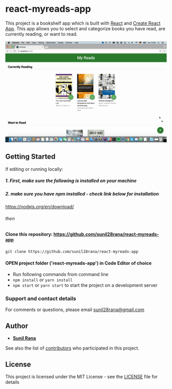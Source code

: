 # react-myreads-app

This project is a bookshelf app which is built with [React](https://reactjs.org/) and [Create React App](https://reactjs.org/). This app allows you to select and categorize books you have read, are currently reading, or want to read. 

<p align='center'>
<img src='https://github.com/sunil28rana/react-myreads-app/blob/master/src/img/project.gif' width='600' alt='react-myreads-app'>
</p>

## Getting Started

If editing or running locally:

##### 1. First, make sure the following is installed on your machine

##### 2. make sure you have npm installed - check link below for installation

https://nodejs.org/en/download/

###### then

#### Clone this repository: https://github.com/sunil28rana/react-myreads-app

```git clone https://github.com/sunil28rana/react-myreads-app```

#### OPEN project folder ('react-myreads-app') in Code Editor of choice

* Run following commands from command line
* ```npm install``` or ```yarn install```
* ```npm start``` or ```yarn start``` to start the project on a development server


### **Support and contact details**

For comments or questions, please email sunil28rana@gmail.com


## Author

* **[Sunil Rana](https://github.com/sunil28rana)**

See also the list of [contributors](https://github.com/sunil28rana/react-myreads-app/graphs/contributors) who participated in this project.

## License

This project is licensed under the MIT License - see the [LICENSE](LICENSE) file for details

